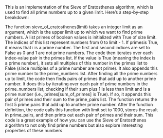 This is an implementation of the Sieve of Eratosthenes algorithm, which is used to find all prime numbers up to a given limit. Here’s a step-by-step breakdown:

The function sieve_of_eratosthenes(limit) takes an integer limit as an argument, which is the upper limit up to which we want to find prime numbers.
A list primes of boolean values is initialized with True of size limit. The indices of this list represent numbers from 0 to limit - 1. If primesis True, it means that i is a prime number.
The first and second indices are set to False as 0 and 1 are not prime numbers.
The code then iterates over each index-value pair in the primes list. If the value is True (meaning the index is a prime number), it sets all multiples of this number in the primes list to False (since multiples of a prime number are not prime). It also appends this prime number to the prime_numbers list.
After finding all the prime numbers up to limit, the code then finds pairs of primes that add up to another prime number. It does this by iterating over each pair of prime numbers in the prime_numbers list, checking if their sum plus 1 is less than limit and is a prime number (i.e., primes[sum_of_primes] is True). If so, it appends this pair of primes and their sum to the prime_pairs list.
The function returns the first 5 prime pairs that add up to another prime number.
After the function definition, the code calls this function with limit set to 1000, stores the result in prime_pairs, and then prints out each pair of primes and their sum.
This code is a great example of how you can use the Sieve of Eratosthenes algorithm to not only find prime numbers but also explore interesting properties of these numbers
